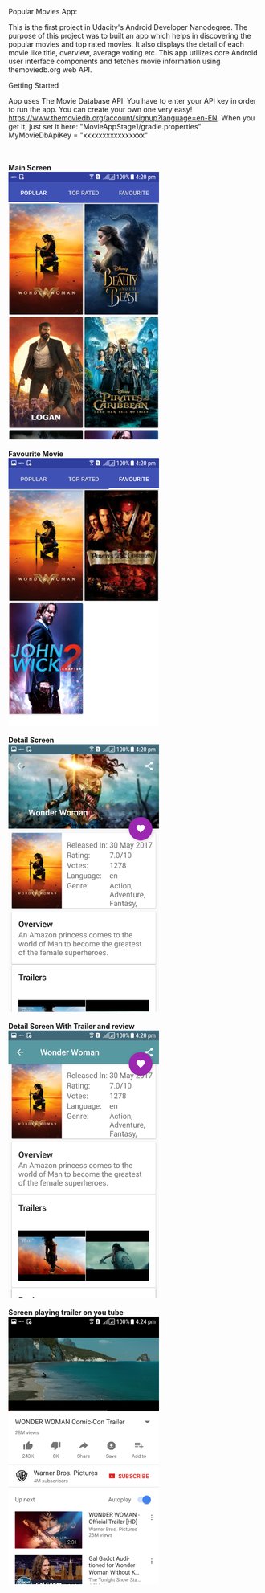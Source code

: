 Popular Movies App:

This is the first project in Udacity's Android Developer Nanodegree. The purpose of this project was to built an app which helps in discovering the popular movies and top rated movies. It also displays the detail of each movie like title, overview, average voting etc. This app utilizes core Android user interface components and fetches movie information using themoviedb.org web API.


Getting Started

App uses The Movie Database API. You have to enter your API key in order to run the app. You can create your own one very easy! https://www.themoviedb.org/account/signup?language=en-EN. When you get it, just set it here: "MovieAppStage1/gradle.properties"
MyMovieDbApiKey = "xxxxxxxxxxxxxxxx"


<br /><br />
**Main Screen**<br />
![alt tag](https://github.com/manvigupta1987/PopularMovies/blob/master/ScreenShots/MainScreen.png)
<br /><br />
**Favourite Movie**<br />
![alt tag](https://github.com/manvigupta1987/PopularMovies/blob/master/ScreenShots/FavouriteMovieTab.png)
<br /><br />
**Detail Screen**<br />
![alt tag](https://github.com/manvigupta1987/PopularMovies/blob/master/ScreenShots/DetailScreen.png)
<br /><br />
**Detail Screen With Trailer and review**<br />
![alt tag](https://github.com/manvigupta1987/PopularMovies/blob/master/ScreenShots/DetailMovieWithScrolling.png)
<br /><br />
**Screen playing trailer on you tube**<br />
![alt tag](https://github.com/manvigupta1987/PopularMovies/blob/master/ScreenShots/YouTubeTrailer.png)









